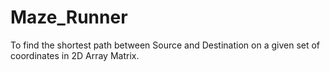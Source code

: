 # Maze_Runner
To find the shortest path between Source and Destination on a given set of coordinates in 2D Array Matrix.
